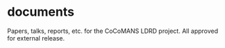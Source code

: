 documents
=========

Papers, talks, reports, etc. for the CoCoMANS LDRD project. All approved for external release.